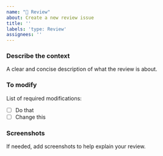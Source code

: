 ```yaml
---
name: "🔬 Review"
about: Create a new review issue
title: ''
labels: 'type: Review'
assignees: ''
---
```


### Describe the context
A clear and concise description of what the review is about.

### To modify
List of required modifications:
- [ ] Do that
- [ ] Change this

### Screenshots
If needed, add screenshots to help explain your review.
